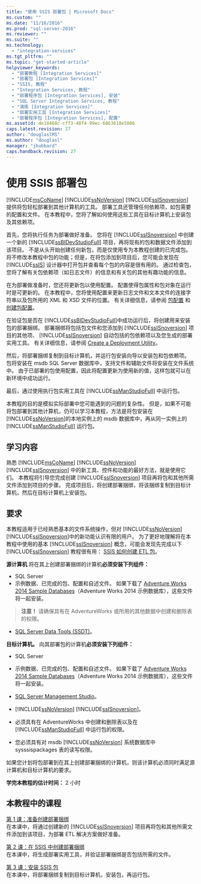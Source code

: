 ```yaml
---
title: "使用 SSIS 部署包 | Microsoft Docs"
ms.custom: ""
ms.date: "11/16/2016"
ms.prod: "sql-server-2016"
ms.reviewer: ""
ms.suite: ""
ms.technology: 
  - "integration-services"
ms.tgt_pltfrm: ""
ms.topic: "get-started-article"
helpviewer_keywords: 
  - "部署教程 [Integration Services]"
  - "部署包 [Integration Services]"
  - "SSIS, 教程"
  - "Integration Services, 教程"
  - "部署程序包 [Integration Services], 安装"
  - "SQL Server Integration Services, 教程"
  - "演练 [Integration Services]"
  - "部署实用工具 [Integration Services]"
  - "部署程序包 [Integration Services], 配置"
ms.assetid: de18468c-cff3-48f4-99ec-6863610e5886
caps.latest.revision: 27
author: "douglaslMS"
ms.author: "douglasl"
manager: "jhubbard"
caps.handback.revision: 27
---
```

# 使用 SSIS 部署包
[!INCLUDE[msCoName](../includes/msconame-md.md)] [!INCLUDE[ssNoVersion](../includes/ssnoversion-md.md)] [!INCLUDE[ssISnoversion](../includes/ssisnoversion-md.md)] 提供将包轻松部署到其他计算机的工具。 部署工具还管理任何依赖项，如包需要的配置和文件。 在本教程中，您将了解如何使用这些工具在目标计算机上安装包及其依赖项。    
    
首先，您将执行任务为部署做好准备。 您将在 [!INCLUDE[ssISnoversion](../includes/ssisnoversion-md.md)] 中创建一个新的 [!INCLUDE[ssBIDevStudioFull](../includes/ssbidevstudiofull-md.md)] 项目，再将现有的包和数据文件添加到该项目。 不是从头开始创建任何新包，而是仅使用专为本教程创建的已完成包。 将不修改本教程中包的功能；但是，在将包添加到项目后，您可能会发现在 [!INCLUDE[ssIS](../includes/ssis-md.md)] 设计器中打开包并查看每个包的内容是很有用的。 通过检查包，您将了解有关包依赖项（如日志文件）的信息和有关包的其他有趣功能的信息。    
    
在为部署做准备时，您还将更新包以使用配置。 配置使得包属性和包对象在运行时是可更新的。 在本教程中，您将使用配置来更新日志文件和文本文件的连接字符串以及包所用的 XML 和 XSD 文件的位置。 有关详细信息，请参阅 [包配置](../integration-services/packages/package-configurations.md) 和 [创建包配置](../integration-services/packages/create-package-configurations.md)。    
    
在验证包是否在 [!INCLUDE[ssBIDevStudioFull](../includes/ssbidevstudiofull-md.md)]中成功运行后，将创建用来安装包的部署捆绑。 部署捆绑将包括包文件和您添加到 [!INCLUDE[ssISnoversion](../includes/ssisnoversion-md.md)] 项目的其他项、 [!INCLUDE[ssISnoversion](../includes/ssisnoversion-md.md)] 自动包括的包依赖项以及您生成的部署实用工具。 有关详细信息，请参阅 [Create a Deployment Utility](../integration-services/packages/create-a-deployment-utility.md)。    
    
然后，将部署捆绑复制到目标计算机，并运行包安装向导以安装包和包依赖项。 包将安装在 msdb SQL Server 数据库中，支持文件和辅助文件将安装在文件系统中。 由于已部署的包使用配置，因此将配置更新为使用新的值，这样包就可以在新环境中成功运行。    
    
最后，通过使用执行包实用工具在 [!INCLUDE[ssManStudioFull](../includes/ssmanstudiofull-md.md)] 中运行包。    
    
本教程的目的是模拟实际部署中您可能遇到的问题的复杂性。 但是，如果不可能将包部署到其他计算机，仍可以学习本教程，方法是将包安装在 [!INCLUDE[ssNoVersion](../includes/ssnoversion-md.md)]的本地实例上的 msdb 数据库中，再从同一实例上的 [!INCLUDE[ssManStudioFull](../includes/ssmanstudiofull-md.md)] 运行包。    
    
## <a name="what-you-will-learn"></a>学习内容    
熟悉 [!INCLUDE[msCoName](../includes/msconame-md.md)] [!INCLUDE[ssNoVersion](../includes/ssnoversion-md.md)] [!INCLUDE[ssISnoversion](../includes/ssisnoversion-md.md)] 中的新工具、控件和功能的最好方法，就是使用它们。 本教程将引导您完成创建 [!INCLUDE[ssISnoversion](../includes/ssisnoversion-md.md)] 项目再将包和其他所需文件添加到项目的步骤。 完成项目后，将创建部署捆绑，将该捆绑复制到目标计算机，然后在目标计算机上安装包。    
    
## <a name="requirements"></a>要求    
本教程适用于已经熟悉基本的文件系统操作，但对 [!INCLUDE[ssNoVersion](../includes/ssnoversion-md.md)] [!INCLUDE[ssISnoversion](../includes/ssisnoversion-md.md)]中的新功能认识有限的用户。 为了更好地理解将在本教程中使用的基本 [!INCLUDE[ssISnoversion](../includes/ssisnoversion-md.md)] 概念，可能会发现先完成以下 [!INCLUDE[ssISnoversion](../includes/ssisnoversion-md.md)] 教程很有用： [SSIS 如何创建 ETL 包](../integration-services/ssis-how-to-create-an-etl-package.md)。    
    
**源计算机** 将在其上创建部署捆绑的计算机**必须安装下列组件：**
- SQL Server  
- 示例数据、已完成的包、配置和自述文件。 如果下载了 [Adventure Works 2014 Sample Databases](https://msftdbprodsamples.codeplex.com/releases/view/125550)（Adventure Works 2014 示例数据库），这些文件将一起安装。     
> **注意！** 请确保具有在 AdventureWorks 或所用的其他数据中创建和删除表的权限。         
    
-   [SQL Server Data Tools (SSDT)](https://msdn.microsoft.com/library/mt204009.aspx)。    
    
**目标计算机。** 向其部署包的计算机**必须安装下列组件：**    
    
- SQL Server
- 示例数据、已完成的包、配置和自述文件。 如果下载了 [Adventure Works 2014 Sample Databases](https://msftdbprodsamples.codeplex.com/releases/view/125550)（Adventure Works 2014 示例数据库），这些文件将一起安装。 
    
- [SQL Server Management Studio](https://msdn.microsoft.com/library/mt238290.aspx)。    
    
-   [!INCLUDE[ssNoVersion](../includes/ssnoversion-md.md)] [!INCLUDE[ssISnoversion](../includes/ssisnoversion-md.md)]。    
    
-   必须具有在 AdventureWorks 中创建和删除表以及在 [!INCLUDE[ssManStudioFull](../includes/ssmanstudiofull-md.md)] 中运行包的权限。    
    
-   您必须具有对 msdb [!INCLUDE[ssNoVersion](../includes/ssnoversion-md.md)] 系统数据库中 sysssispackages 表的读写权限。    
    
如果您计划将包部署到在其上创建部署捆绑的计算机，则该计算机必须同时满足源计算机和目标计算机的要求。    
    
**学完本教程的估计时间：** 2 小时    
    
## <a name="lessons-in-this-tutorial"></a>本教程中的课程    
[第 1 课：准备创建部署捆绑](../integration-services/lesson-1-preparing-to-create-the-deployment-bundle.md)    
在本课中，将通过创建新的 [!INCLUDE[ssISnoversion](../includes/ssisnoversion-md.md)] 项目再将包和其他所需文件添加到该项目，为部署 ETL 解决方案做好准备。    
    
[第 2 课：在 SSIS 中创建部署捆绑](../integration-services/lesson-2-create-the-deployment-bundle-in-ssis.md)    
在本课中，将生成部署实用工具，并验证部署捆绑是否包括所需的文件。    
    
[第 3 课：安装 SSIS 包](../integration-services/lesson-3-install-ssis-packages.md)    
在本课中，将部署捆绑复制到目标计算机，安装包，再运行包。    
    
